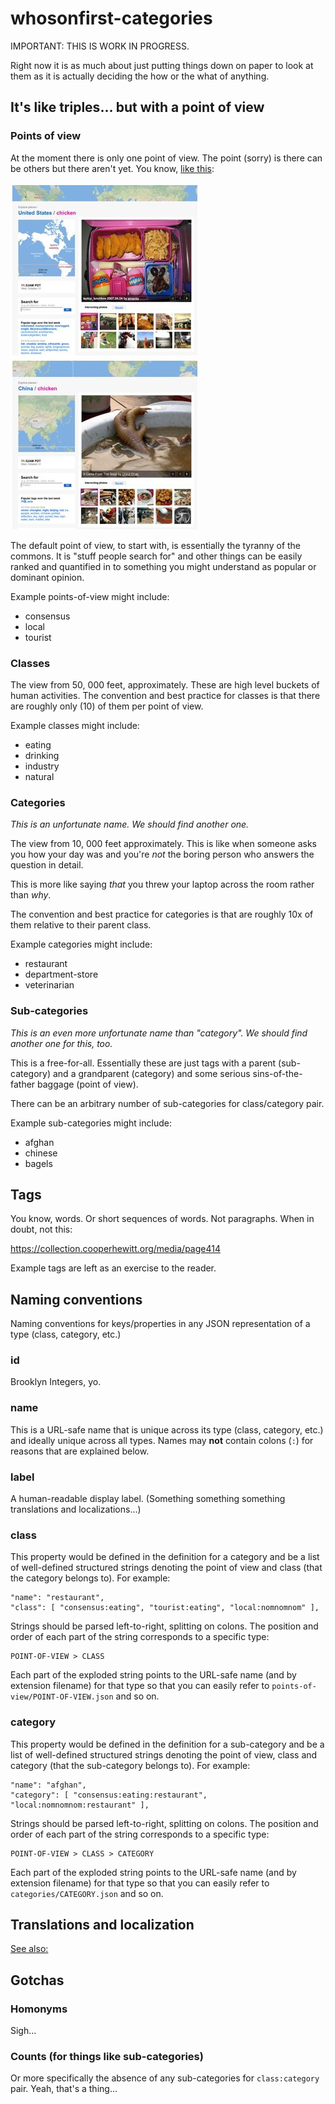# whosonfirst-categories

IMPORTANT: THIS IS WORK IN PROGRESS.

Right now it is as much about just putting things down on paper to look at them
as it is actually deciding the how or the what of anything.

## It's like triples... but with a point of view

### Points of view

At the moment there is only one point of view. The point (sorry) is there can be
others but there aren't yet. You know, [like this](https://boingboing.net/2007/11/09/flickr-places-shows.html):

![](chicken.jpg)

The default point of view, to start with, is essentially the tyranny of the
commons. It is "stuff people search for" and other things can be easily ranked
and quantified in to something you might understand as popular or dominant
opinion.

Example points-of-view might include:

* consensus
* local
* tourist

### Classes

The view from 50, 000 feet, approximately. These are high level buckets of human
activities. The convention and best practice for classes is that there are
roughly only (10) of them per point of view.

Example classes might include:

* eating
* drinking
* industry
* natural

### Categories

_This is an unfortunate name. We should find another one._

The view from 10, 000 feet approximately. This is like when someone asks you how
your day was and you're _not_ the boring person who answers the question in
detail.

This is more like saying _that_ you threw your laptop across the room rather
than _why_.

The convention and best practice for categories is that are roughly 10x of them
relative to their parent class.

Example categories might include:

* restaurant
* department-store
* veterinarian

### Sub-categories

_This is an even more unfortunate name than "category". We should find another one
for this, too._

This is a free-for-all. Essentially these are just tags with a parent
(sub-category) and a grandparent (category) and some serious sins-of-the-father
baggage (point of view).

There can be an arbitrary number of sub-categories for class/category pair.

Example sub-categories might include:

* afghan
* chinese
* bagels

## Tags

You know, words. Or short sequences of words. Not paragraphs. When in doubt, not
this:

https://collection.cooperhewitt.org/media/page414

Example tags are left as an exercise to the reader.

## Naming conventions

Naming conventions for keys/properties in any JSON representation of a type
(class, category, etc.)

### id

Brooklyn Integers, yo.

### name

This is a URL-safe name that is unique across its type (class, category, etc.)
and ideally unique across all types. Names may **not** contain colons (`:`) for
reasons that are explained below.

### label 

A human-readable display label. (Something something something translations and
localizations...)

### class

This property would be defined in the definition for a category and be a list of
well-defined structured strings denoting the point of view and class (that the
category belongs to). For example:

```
"name": "restaurant",
"class": [ "consensus:eating", "tourist:eating", "local:nomnomnom" ],
```

Strings should be parsed left-to-right, splitting on colons. The position and
order of each part of the string corresponds to a specific type:

```
POINT-OF-VIEW > CLASS 
```

Each part of the exploded string points to the URL-safe name (and by extension
filename) for that type so that you can easily refer to
`points-of-view/POINT-OF-VIEW.json` and so on.

### category

This property would be defined in the definition for a sub-category and be a list of
well-defined structured strings denoting the point of view, class and category (that the
sub-category belongs to). For example:

```
"name": "afghan",
"category": [ "consensus:eating:restaurant", "local:nomnomnom:restaurant" ],
```

Strings should be parsed left-to-right, splitting on colons. The position and
order of each part of the string corresponds to a specific type:

```
POINT-OF-VIEW > CLASS > CATEGORY
```

Each part of the exploded string points to the URL-safe name (and by extension
filename) for that type so that you can easily refer to
`categories/CATEGORY.json` and so on.

## Translations and localization

[See also:](https://mapzen.com/blog/who-s-on-first#names)

## Gotchas

### Homonyms

Sigh...

### Counts (for things like sub-categories)

Or more specifically the absence of any sub-categories for `class:category` pair. Yeah, that's a thing...
